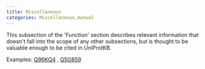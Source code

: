 ```yaml
---
title: Miscellaneous
categories: Miscellaneous,manual
---
```


This subsection of the 'Function' section describes relevant information that doesn't fall into the scope of any other subsections, but is thought to be valuable enough to be cited in UniProtKB.

Examples: [Q96KQ4](http://www.uniprot.org/uniprotkb/Q96KQ4#miscellaneous) , [Q5G859](http://www.uniprot.org/uniprotkb/O77459#miscellaneous)
